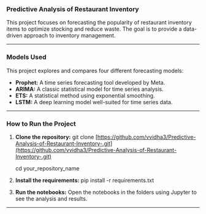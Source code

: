### Predictive Analysis of Restaurant Inventory

This project focuses on forecasting the popularity of restaurant inventory items to optimize stocking and reduce waste. The goal is to provide a data-driven approach to inventory management.

***

### Models Used

This project explores and compares four different forecasting models:
* **Prophet:** A time series forecasting tool developed by Meta.
* **ARIMA:** A classic statistical model for time series analysis.
* **ETS:** A statistical method using exponential smoothing.
* **LSTM:** A deep learning model well-suited for time series data.

***

### How to Run the Project

1.  **Clone the repository:**
    git clone [https://github.com/vvidha3/Predictive-Analysis-of-Restaurant-Inventory-.git](https://github.com/vvidha3/Predictive-Analysis-of-Restaurant-Inventory-.git)

    cd your_repository_name

3.  **Install the requirements:**
    pip install -r requirements.txt
    
4.  **Run the notebooks:**
    Open the notebooks in the folders using Jupyter to see the analysis and results.

***
